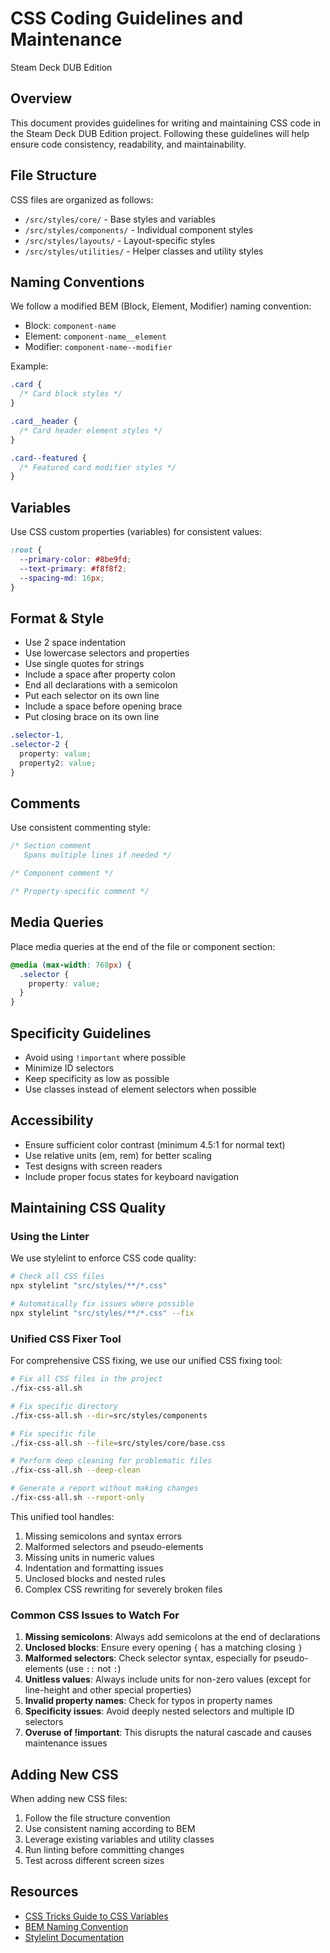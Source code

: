 # CSS Coding Guidelines and Maintenance
Steam Deck DUB Edition

## Overview
This document provides guidelines for writing and maintaining CSS code in the Steam Deck DUB Edition project. Following these guidelines will help ensure code consistency, readability, and maintainability.

## File Structure
CSS files are organized as follows:
- `/src/styles/core/` - Base styles and variables
- `/src/styles/components/` - Individual component styles
- `/src/styles/layouts/` - Layout-specific styles
- `/src/styles/utilities/` - Helper classes and utility styles

## Naming Conventions
We follow a modified BEM (Block, Element, Modifier) naming convention:

- Block: `component-name`
- Element: `component-name__element`
- Modifier: `component-name--modifier`

Example:
```css
.card {
  /* Card block styles */
}

.card__header {
  /* Card header element styles */
}

.card--featured {
  /* Featured card modifier styles */
}
```

## Variables
Use CSS custom properties (variables) for consistent values:

```css
:root {
  --primary-color: #8be9fd;
  --text-primary: #f8f8f2;
  --spacing-md: 16px;
}
```

## Format & Style
- Use 2 space indentation
- Use lowercase selectors and properties
- Use single quotes for strings
- Include a space after property colon
- End all declarations with a semicolon
- Put each selector on its own line
- Include a space before opening brace
- Put closing brace on its own line

```css
.selector-1,
.selector-2 {
  property: value;
  property2: value;
}
```

## Comments
Use consistent commenting style:

```css
/* Section comment
   Spans multiple lines if needed */

/* Component comment */

/* Property-specific comment */
```

## Media Queries
Place media queries at the end of the file or component section:

```css
@media (max-width: 768px) {
  .selector {
    property: value;
  }
}
```

## Specificity Guidelines
- Avoid using `!important` where possible
- Minimize ID selectors
- Keep specificity as low as possible
- Use classes instead of element selectors when possible

## Accessibility
- Ensure sufficient color contrast (minimum 4.5:1 for normal text)
- Use relative units (em, rem) for better scaling
- Test designs with screen readers
- Include proper focus states for keyboard navigation

## Maintaining CSS Quality

### Using the Linter
We use stylelint to enforce CSS code quality:

```bash
# Check all CSS files
npx stylelint "src/styles/**/*.css"

# Automatically fix issues where possible
npx stylelint "src/styles/**/*.css" --fix
```

### Unified CSS Fixer Tool
For comprehensive CSS fixing, we use our unified CSS fixing tool:

```bash
# Fix all CSS files in the project
./fix-css-all.sh

# Fix specific directory
./fix-css-all.sh --dir=src/styles/components

# Fix specific file
./fix-css-all.sh --file=src/styles/core/base.css

# Perform deep cleaning for problematic files
./fix-css-all.sh --deep-clean

# Generate a report without making changes
./fix-css-all.sh --report-only
```

This unified tool handles:
1. Missing semicolons and syntax errors
2. Malformed selectors and pseudo-elements
3. Missing units in numeric values
4. Indentation and formatting issues
5. Unclosed blocks and nested rules
6. Complex CSS rewriting for severely broken files

### Common CSS Issues to Watch For

1. **Missing semicolons**: Always add semicolons at the end of declarations
2. **Unclosed blocks**: Ensure every opening `{` has a matching closing `}`
3. **Malformed selectors**: Check selector syntax, especially for pseudo-elements (use `::` not `:`)
4. **Unitless values**: Always include units for non-zero values (except for line-height and other special properties)
5. **Invalid property names**: Check for typos in property names
6. **Specificity issues**: Avoid deeply nested selectors and multiple ID selectors
7. **Overuse of !important**: This disrupts the natural cascade and causes maintenance issues

## Adding New CSS
When adding new CSS files:

1. Follow the file structure convention
2. Use consistent naming according to BEM
3. Leverage existing variables and utility classes
4. Run linting before committing changes
5. Test across different screen sizes

## Resources
- [CSS Tricks Guide to CSS Variables](https://css-tricks.com/a-complete-guide-to-custom-properties/)
- [BEM Naming Convention](http://getbem.com/naming/)
- [Stylelint Documentation](https://stylelint.io/) 